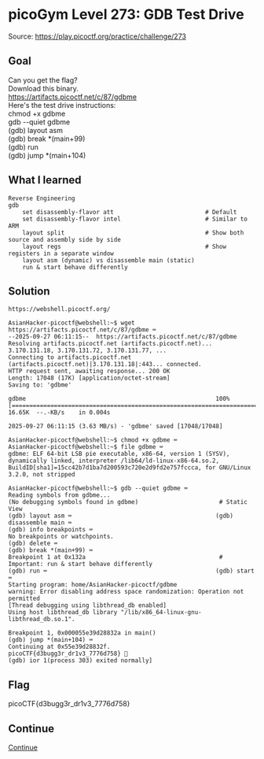 # picoGym Level 273: GDB Test Drive
Source: https://play.picoctf.org/practice/challenge/273

## Goal
Can you get the flag?<br>
Download this binary.<br>
https://artifacts.picoctf.net/c/87/gdbme<br>
Here's the test drive instructions:<br>
chmod +x gdbme <br>
gdb --quiet gdbme<br>
(gdb) layout asm<br>
(gdb) break *(main+99)<br>
(gdb) run<br>
(gdb) jump *(main+104)<br>

## What I learned
```
Reverse Engineering
gdb
    set disassembly-flavor att                          # Default
    set disassembly-flavor intel                        # Similar to ARM
    layout split                                        # Show both source and assembly side by side
    layout regs                                         # Show registers in a separate window
    layout asm (dynamic) vs disassemble main (static)
    run & start behave differently
```

## Solution
```
https://webshell.picoctf.org/

AsianHacker-picoctf@webshell:~$ wget https://artifacts.picoctf.net/c/87/gdbme ⌨️
--2025-09-27 06:11:15--  https://artifacts.picoctf.net/c/87/gdbme
Resolving artifacts.picoctf.net (artifacts.picoctf.net)... 3.170.131.18, 3.170.131.72, 3.170.131.77, ...
Connecting to artifacts.picoctf.net (artifacts.picoctf.net)|3.170.131.18|:443... connected.
HTTP request sent, awaiting response... 200 OK
Length: 17048 (17K) [application/octet-stream]
Saving to: 'gdbme'

gdbme                                                      100%[======================================================================================================================================>]  16.65K  --.-KB/s    in 0.004s  

2025-09-27 06:11:15 (3.63 MB/s) - 'gdbme' saved [17048/17048]

AsianHacker-picoctf@webshell:~$ chmod +x gdbme ⌨️
AsianHacker-picoctf@webshell:~$ file gdbme ⌨️
gdbme: ELF 64-bit LSB pie executable, x86-64, version 1 (SYSV), dynamically linked, interpreter /lib64/ld-linux-x86-64.so.2, BuildID[sha1]=15cc42b7d1ba7d200593c720e2d9fd2e757fccca, for GNU/Linux 3.2.0, not stripped

AsianHacker-picoctf@webshell:~$ gdb --quiet gdbme ⌨️
Reading symbols from gdbme...
(No debugging symbols found in gdbme)                       # Static View
(gdb) layout asm ⌨️                                         (gdb) disassemble main ⌨️
(gdb) info breakpoints ⌨️
No breakpoints or watchpoints.
(gdb) delete ⌨️
(gdb) break *(main+99) ⌨️
Breakpoint 1 at 0x132a                                      # Important: run & start behave differently
(gdb) run ⌨️                                                (gdb) start ⌨️
Starting program: home/AsianHacker-picoctf/gdbme
warning: Error disabling address space randomization: Operation not permitted
[Thread debugging using libthread_db enabled]
Using host libthread_db library "/lib/x86_64-linux-gnu-libthread_db.so.1".

Breakpoint 1, 0x000055e39d28832a in main()
(gdb) jump *(main+104) ⌨️
Continuing at 0x55e39d28832f.
picoCTF{d3bugg3r_dr1v3_7776d758} 🔐
(gdb) ior 1(process 303) exited normally]
```

## Flag
picoCTF{d3bugg3r_dr1v3_7776d758}

## Continue
[Continue](./picoGym0395.md)